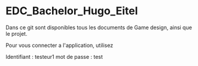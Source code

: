 # EDC_Bachelor_Hugo_Eitel
 
Dans ce git sont disponibles tous les documents de Game design, ainsi que le projet.

Pour vous connecter a l'application, utilisez

Identifiant : testeur1
mot de passe : test